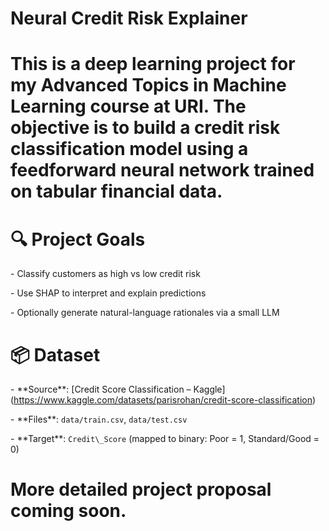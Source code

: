 # Neural Credit Risk Explainer


# This is a deep learning project for my Advanced Topics in Machine Learning course at URI. The objective is to build a credit risk classification model using a feedforward neural network trained on tabular financial data.



# 🔍 Project Goals

\- Classify customers as high vs low credit risk

\- Use SHAP to interpret and explain predictions

\- Optionally generate natural-language rationales via a small LLM



# 📦 Dataset

\- \*\*Source\*\*: \[Credit Score Classification – Kaggle](https://www.kaggle.com/datasets/parisrohan/credit-score-classification)

\- \*\*Files\*\*: `data/train.csv`, `data/test.csv`

\- \*\*Target\*\*: `Credit\_Score` (mapped to binary: Poor = 1, Standard/Good = 0)



# More detailed project proposal coming soon.

